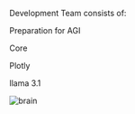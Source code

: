 Development Team consists of:

Preparation for AGI


Core


Plotly


llama 3.1



![brain](https://github.com/user-attachments/assets/db1980be-082a-435b-8c53-7ad54d0dbada)

